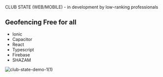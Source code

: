 CLUB STATE (WEB/MOBILE) - in development by low-ranking professionals

<h2>Geofencing Free for all</h2>

* Ionic
* Capacitor
* React
* Typescript
* Firebase
* SHAZAM





![club-state-demo-1(1)](https://github.com/ConnorCable/club-state/assets/116330722/1843edbd-fc3f-4126-b873-1648e8eb6365)




